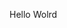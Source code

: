 Hello Wolrd






































































































































































































































































































































































































































































































































































































































































































































































































































































































































































































































































































































































































































































































































































































































































































































































































































































































































































































































































































































































































































































































































































































































































































































































































































































































































































































































































































































































































































































































































































































































































































































